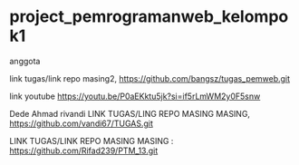 # project_pemrogramanweb_kelompok1
anggota

link tugas/link repo masing2, https://github.com/bangsz/tugas_pemweb.git


link youtube https://youtu.be/P0aEKktu5jk?si=if5rLmWM2y0F5snw



Dede Ahmad rivandi
LINK TUGAS/LING REPO MASING MASING, https://github.com/vandi67/TUGAS.git

LINK TUGAS/LINK REPO MASING MASING : https://github.com/Rifad239/PTM_13.git
